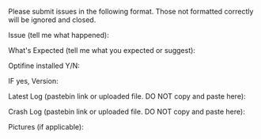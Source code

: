 Please submit issues in the following format. Those not formatted correctly will be ignored and closed. 

Issue (tell me what happened):
  

What's Expected (tell me what you expected or suggest):
  

Optifine installed Y/N:

  IF yes, Version:
  
Latest Log (pastebin link or uploaded file. DO NOT copy and paste here):


Crash Log (pastebin link or uploaded file. DO NOT copy and paste here):


Pictures (if applicable):

